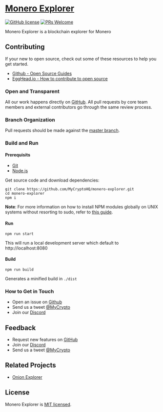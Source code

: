 # [Monero Explorer]()

[![GitHub license](https://img.shields.io/badge/license-MIT-blue.svg)](https://circleci.com/gh/facebook/react) [![PRs Welcome](https://img.shields.io/badge/PRs-welcome-brightgreen.svg)](https://reactjs.org/docs/how-to-contribute.html#your-first-pull-request)

Monero Explorer is a blockchain explorer for Monero

## Contributing

If your new to open source, check out some of these resources to help you get started.
- [Github - Open Source Guides ](https://opensource.guide)
- [EggHead.io - How to contribute to open source](https://egghead.io/courses/how-to-contribute-to-an-open-source-project-on-github?utm_content=buffer1fee7&utm_medium=social&utm_source=twitter.com&utm_campaign=buffer)

### Open and Transparent

All our work happens directly on [GitHub](https://github.com/MyCryptoHQ/monero-explorer). All pull requests by core team members and external contributors go through the same review process.

### Branch Organization 

Pull requests should be made against the [master branch](https://github.com/MyCryptoHQ/monero-explorer/tree/master). 

### Build and Run

#### Prerequisits

- [Git](https://git-scm.com/)
- [Node.js](https://nodejs.org/en/)

Get source code and download dependencies:

```
git clone https://github.com/MyCryptoHQ/monero-explorer.git
cd monero-explorer
npm i
```

__Note__: For more information on how to install NPM modules globally on UNIX systems without resorting to sudo, refer to [this guide](http://www.johnpapa.net/how-to-use-npm-global-without-sudo-on-osx/).

#### Run


`npm run start`

This will run a local development server which default to http://localhost:8080

#### Build 

`npm run build`

Generates a minified build in `./dist`

### How to Get in Touch

- Open an issue on [Github](https://github.com/MyCryptoHQ/monero-explorer/issues?q=is%3Aissue+is%3Aopen+sort%3Aupdated-desc)
- Send us a tweet [@MyCrypto](https://twitter.com/mycrypto?lang=en)
- Join our [Discord](https://discord.gg/hGV8C5c)
## Feedback

* Request new features on [GitHub](https://github.com/MyCryptoHQ/monero-explorer/issues?q=is%3Aissue+is%3Aopen+sort%3Aupdated-desc)
* Join our [Discord](https://discord.gg/hGV8C5c)
* Send us a tweet [@MyCrypto](https://twitter.com/mycrypto?lang=en)

## Related Projects

* [Onion Explorer](https://github.com/moneroexamples/onion-monero-blockchain-explorer)

## License

Monero Explorer is [MIT licensed]().
